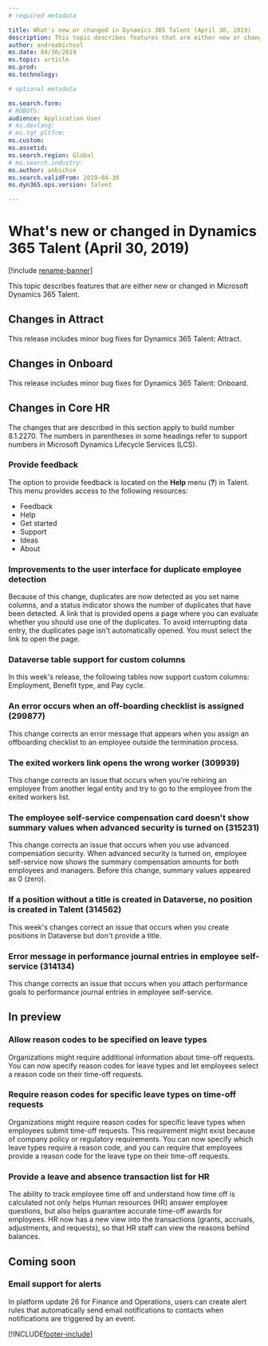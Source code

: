 ```yaml
---
# required metadata

title: What's new or changed in Dynamics 365 Talent (April 30, 2019)
description: This topic describes features that are either new or changed in Microsoft Dynamics 365 Talent for April 30, 2019.
author: andreabichsel
ms.date: 04/30/2019
ms.topic: article
ms.prod: 
ms.technology: 

# optional metadata

ms.search.form: 
# ROBOTS: 
audience: Application User
# ms.devlang: 
# ms.tgt_pltfrm: 
ms.custom: 
ms.assetid: 
ms.search.region: Global
# ms.search.industry: 
ms.author: anbichse
ms.search.validFrom: 2019-04-30
ms.dyn365.ops.version: Talent

---
```

# What's new or changed in Dynamics 365 Talent (April 30, 2019)

[!include [rename-banner](~/includes/cc-data-platform-banner.md)]

This topic describes features that are either new or changed in Microsoft Dynamics 365 Talent.

## Changes in Attract

This release includes minor bug fixes for Dynamics 365 Talent: Attract.

## Changes in Onboard

This release includes minor bug fixes for Dynamics 365 Talent: Onboard.

## Changes in Core HR

The changes that are described in this section apply to build number 8.1.2270. The numbers in parentheses in some headings refer to support numbers in Microsoft Dynamics Lifecycle Services (LCS).

### Provide feedback

The option to provide feedback is located on the **Help** menu (**?**) in Talent. This menu provides access to the following resources:

- Feedback
- Help
- Get started
- Support
- Ideas
- About

### Improvements to the user interface for duplicate employee detection

Because of this change, duplicates are now detected as you set name columns, and a status indicator shows the number of duplicates that have been detected. A link that is provided opens a page where you can evaluate whether you should use one of the duplicates. To avoid interrupting data entry, the duplicates page isn't automatically opened. You must select the link to open the page.

### Dataverse table support for custom columns

In this week's release, the following tables now support custom columns: Employment, Benefit type, and Pay cycle.

### An error occurs when an off-boarding checklist is assigned (299877)

This change corrects an error message that appears when you assign an offboarding checklist to an employee outside the termination process.

### The exited workers link opens the wrong worker (309939)

This change corrects an issue that occurs when you're rehiring an employee from another legal entity and try to go to the employee from the exited workers list.

### The employee self-service compensation card doesn't show summary values when advanced security is turned on (315231)

This change corrects an issue that occurs when you use advanced compensation security. When advanced security is turned on, employee self-service now shows the summary compensation amounts for both employees and managers. Before this change, summary values appeared as 0 (zero).

### If a position without a title is created in Dataverse, no position is created in Talent (314562)

This week's changes correct an issue that occurs when you create positions in Dataverse but don't provide a title.

### Error message in performance journal entries in employee self-service (314134)

This change corrects an issue that occurs when you attach performance goals to performance journal entries in employee self-service.

## In preview

### Allow reason codes to be specified on leave types

Organizations might require additional information about time-off requests. You can now specify reason codes for leave types and let employees select a reason code on their time-off requests.

### Require reason codes for specific leave types on time-off requests

Organizations might require reason codes for specific leave types when employees submit time-off requests. This requirement might exist because of company policy or regulatory requirements. You can now specify which leave types require a reason code, and you can require that employees provide a reason code for the leave type on their time-off requests.

### Provide a leave and absence transaction list for HR

The ability to track employee time off and understand how time off is calculated not only helps Human resources (HR) answer employee questions, but also helps guarantee accurate time-off awards for employees. HR now has a new view into the transactions (grants, accruals, adjustments, and requests), so that HR staff can view the reasons behind balances.

## Coming soon

### Email support for alerts

In platform update 26 for Finance and Operations, users can create alert rules that automatically send email notifications to contacts when notifications are triggered by an event.


[!INCLUDE[footer-include](../includes/footer-banner.md)]